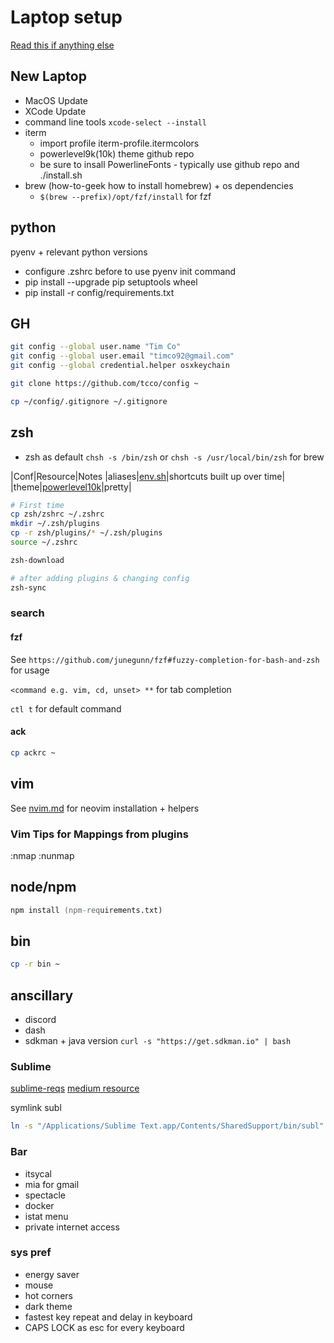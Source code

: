 # Laptop setup

[Read this if anything else](https://sourabhbajaj.com/mac-setup)

## New Laptop

- MacOS Update
- XCode Update
- command line tools `xcode-select --install`
- iterm
  - import profile iterm-profile.itermcolors
  - powerlevel9k(10k) theme github repo
  - be sure to insall PowerlineFonts - typically use github repo and ./install.sh
- brew (how-to-geek how to install homebrew) + os dependencies
  - `$(brew --prefix)/opt/fzf/install` for fzf

## python

pyenv + relevant python versions

- configure .zshrc before to use pyenv init command
- pip install --upgrade pip setuptools wheel
- pip install -r config/requirements.txt

## GH

```zsh
git config --global user.name "Tim Co"
git config --global user.email "timco92@gmail.com"
git config --global credential.helper osxkeychain

git clone https://github.com/tcco/config ~

cp ~/config/.gitignore ~/.gitignore
```

## zsh

- zsh as default `chsh -s /bin/zsh` or `chsh -s /usr/local/bin/zsh` for brew

|Conf|Resource|Notes
|aliases|[env.sh](zsh/modules/alias.zsh)|shortcuts built up over time|
|theme|[powerlevel10k](https://github.com/romkatv/powerlevel10k)|pretty|

```zsh
# First time
cp zsh/zshrc ~/.zshrc
mkdir ~/.zsh/plugins
cp -r zsh/plugins/* ~/.zsh/plugins
source ~/.zshrc

zsh-download

# after adding plugins & changing config
zsh-sync
```

### search

#### fzf

See `https://github.com/junegunn/fzf#fuzzy-completion-for-bash-and-zsh` for usage

`<command e.g. vim, cd, unset> **` for tab completion

`ctl t` for default command

#### ack

```zsh
cp ackrc ~
```

## vim

See [nvim.md](nvim/neovim.md) for neovim installation + helpers

### Vim Tips for Mappings from plugins

:nmap
:nunmap

## node/npm

``` zsh
npm install (npm-requirements.txt)
```

## bin

``` zsh
cp -r bin ~
```

## anscillary

- discord
- dash
- sdkman + java version `curl -s "https://get.sdkman.io" | bash`

### Sublime

[sublime-reqs](./sublime-requirements.txt)
[medium resource](https://medium.com/@adrianmcli/setting-up-sublime-text-3-for-reactjs-3bf6baceb73a)

symlink subl

```bash
ln -s "/Applications/Sublime Text.app/Contents/SharedSupport/bin/subl" ~/bin/subl
```

### Bar

- itsycal
- mia for gmail
- spectacle
- docker
- istat menu
- private internet access

### sys pref

- energy saver
- mouse
- hot corners
- dark theme
- fastest key repeat and delay in keyboard
- CAPS LOCK as esc for every keyboard

